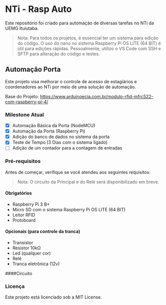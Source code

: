 # NTi - Rasp Auto

Este repositório foi criado para automação de diversas tarefas no NTi da UEMG Ituiutaba.

> Nota: Para todos os projetos, é essencial ter um sistema para edição do código. O uso do nano no sistema Raspberry Pi OS LITE (64 BIT) é útil para edições rápidas. Pessoalmente, utilizo o VS Code com SSH e SFTP para alteração do código e testes.

## Automação Porta

Este projeto visa melhorar o controle de acesso de estagiários e coordenadores ao NTi por meio de uma solução de automação.

Base do Projeto: https://www.arduinoecia.com.br/modulo-rfid-mfrc522-com-raspberry-pi-4/

### Milestone Atual

- [x] Automação Básica da Porta (NodeMCU)
- [x] Automação da Porta (Raspberry Pi)
- [x] Adição do banco de dados no sistema da porta
- [x] Teste de Tempo (3 Dias com o sistema ligado)
- [ ] Adição de um contador para a contagem de entradas

### Pré-requisitos

Antes de começar, verifique se você atendeu aos seguintes requisitos:

> Nota: O circuito da Principal e do Relé será disponibilizado em breve.

#### Obrigatórios
* Raspberry Pi 3 B+
* Micro SD com o sistema Raspberry Pi OS LITE (64 BIT)
* Leitor RFID
* Protoboard 

#### Opcionais (para controle da tranca)
* Transistor
* Resistor 10kΩ
* Led (qualquer cor)
* Relé
* Tranca eletrônica (12v)

####Circuito


### Licença

Este projeto está licenciado sob a MIT License.
